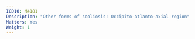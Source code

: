 ```yaml
---
ICD10: M4181
Description: "Other forms of scoliosis: Occipito-atlanto-axial region"
Matters: Yes
Weight: 1
---
```


